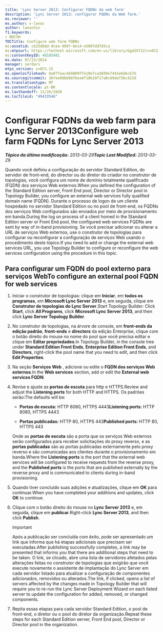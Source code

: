 ```yaml
---
title: 'Lync Server 2013: Configurar FQDNs da web farm'
description: 'Lync Server 2013: configurar FQDNs da Web farm.'
ms.reviewer: ''
ms.author: v-lanac
author: lanachin
f1.keywords:
- NOCSH
TOCTitle: Configure web farm FQDNs
ms:assetid: cb25dbbd-dcea-4997-8e14-e5007dd7d3ca
ms:mtpsurl: https://technet.microsoft.com/en-us/library/Gg429722(v=OCS.15)
ms:contentKeyID: 48185481
ms.date: 07/23/2014
manager: serdars
mtps_version: v=OCS.15
ms.openlocfilehash: 8a07faac4d4809ffe10e7ca3699e7441e6dbcb7b
ms.sourcegitcommit: 36fee89bb887bea4f18b19f17a8c69daf5bc423d
ms.translationtype: MT
ms.contentlocale: pt-BR
ms.lasthandoff: 11/26/2020
ms.locfileid: "49433546"
---
```

# <a name="configure-web-farm-fqdns-for-lync-server-2013"></a><span data-ttu-id="c3368-103">Configurar FQDNs da web farm para Lync Server 2013</span><span class="sxs-lookup"><span data-stu-id="c3368-103">Configure web farm FQDNs for Lync Server 2013</span></span>

<div data-xmlns="http://www.w3.org/1999/xhtml">

<div class="topic" data-xmlns="http://www.w3.org/1999/xhtml" data-msxsl="urn:schemas-microsoft-com:xslt" data-cs="https://msdn.microsoft.com/">

<div data-asp="https://msdn2.microsoft.com/asp">



</div>

<div id="mainSection">

<div id="mainBody"><span data-ttu-id="c3368-104">

<span> </span></span><span class="sxs-lookup"><span data-stu-id="c3368-104">

<span> </span></span></span>

<span data-ttu-id="c3368-105">_**Tópico da última modificação:** 2013-03-29_</span><span class="sxs-lookup"><span data-stu-id="c3368-105">_**Topic Last Modified:** 2013-03-29_</span></span>

<span data-ttu-id="c3368-106">Quando você definiu a configuração do servidor Standard Edition, do servidor de front-end, do director ou do diretor do criador no construtor de topologias, você configura um nome de domínio totalmente qualificado (FQDN) dos serviços Web externos.</span><span class="sxs-lookup"><span data-stu-id="c3368-106">When you defined the configuration of the Standard Edition server, Front End pool, Director or Director pool in Topology Builder, you configure an external web services fully qualified domain name (FQDN).</span></span> <span data-ttu-id="c3368-107">Durante o processo de logon de um cliente hospedado no servidor Standard Edition ou no pool de front-end, os FQDNs dos serviços Web configurados são enviados por meio de provisionamento em banda.</span><span class="sxs-lookup"><span data-stu-id="c3368-107">During the log on process of a client homed in the Standard Edition server or Front End pool, the configured web services FQDNs are sent by way of in-band provisioning.</span></span> <span data-ttu-id="c3368-108">Se você precisar adicionar ou alterar a URL de serviços Web externos, use o construtor de topologias para configurar ou reconfigurar a configuração de serviços Web usando o procedimento deste tópico.</span><span class="sxs-lookup"><span data-stu-id="c3368-108">If you need to add or change the external web services URL, you use Topology Builder to configure or reconfigure the web services configuration using the procedure in this topic.</span></span>

<div>

## <a name="to-configure-an-external-pool-fqdn-for-web-services"></a><span data-ttu-id="c3368-109">Para configurar um FQDN do pool externo para serviços Web</span><span class="sxs-lookup"><span data-stu-id="c3368-109">To configure an external pool FQDN for web services</span></span>

1.  <span data-ttu-id="c3368-110">Iniciar o construtor de topologias: clique em **Iniciar**, em **todos os programas**, em **Microsoft Lync Server 2013** e, em seguida, clique em **Construtor de topologias do Lync Server**.</span><span class="sxs-lookup"><span data-stu-id="c3368-110">Start Topology Builder: Click **Start**, click **All Programs**, click **Microsoft Lync Server 2013**, and then click **Lync Server Topology Builder**.</span></span>

2.  <span data-ttu-id="c3368-111">No construtor de topologias, na árvore de console, em **front-ends da edição padrão**, **front-ends** e **directors** da edição Enterprise, clique com o botão direito do mouse no nome do pool que você precisa editar e clique em **Editar propriedades**.</span><span class="sxs-lookup"><span data-stu-id="c3368-111">In Topology Builder, in the console tree under **Standard Edition Front Ends**, **Enterprise Edition Front Ends**, and **Directors**, right-click the pool name that you need to edit, and then click **Edit Properties**.</span></span>

3.  <span data-ttu-id="c3368-112">Na seção **Serviços Web** , adicione ou edite o **FQDN dos serviços Web externos**.</span><span class="sxs-lookup"><span data-stu-id="c3368-112">In the **Web services** section, add or edit the **External web services FQDN**.</span></span>

4.  <span data-ttu-id="c3368-113">Revise e ajuste as **portas de escuta** para http e HTTPS.</span><span class="sxs-lookup"><span data-stu-id="c3368-113">Review and adjust the **Listening ports** for both HTTP and HTTPS.</span></span> <span data-ttu-id="c3368-114">Os padrões serão:</span><span class="sxs-lookup"><span data-stu-id="c3368-114">The defaults will be:</span></span>
    
      - <span data-ttu-id="c3368-115">**Portas de escuta:** HTTP 8080, HTTPS 4443</span><span class="sxs-lookup"><span data-stu-id="c3368-115">**Listening ports:** HTTP 8080, HTTPS 4443</span></span>
    
      - <span data-ttu-id="c3368-116">**Portas publicadas:** HTTP 80, HTTPS 443</span><span class="sxs-lookup"><span data-stu-id="c3368-116">**Published ports:** HTTP 80, HTTPS 443</span></span>
    
    <span data-ttu-id="c3368-117">Onde as **portas de escuta** são a porta que os serviços Web externos serão configurados para receber solicitações do proxy reverso, e as **portas publicadas** são as portas publicadas externamente pelo proxy reverso e são comunicadas aos clientes durante o provisionamento em banda.</span><span class="sxs-lookup"><span data-stu-id="c3368-117">Where the **Listening ports** is the port that the external web services will be configured to receive requests from the reverse proxy, and the **Published ports** is the ports that are published externally by the reverse proxy and is communicated to clients during in-band provisioning.</span></span>

5.  <span data-ttu-id="c3368-118">Quando tiver concluído suas adições e atualizações, clique em **OK** para continuar.</span><span class="sxs-lookup"><span data-stu-id="c3368-118">When you have completed your additions and updates, click **OK** to continue.</span></span>

6.  <span data-ttu-id="c3368-119">Clique com o botão direito do mouse no **Lync Server 2013** e, em seguida, clique em **publicar**.</span><span class="sxs-lookup"><span data-stu-id="c3368-119">Right-click **Lync Server 2013**, and then click **Publish**.</span></span>
    
    <div>
    

    > [!IMPORTANT]  
    > <span data-ttu-id="c3368-120">Após a publicação ser concluída com êxito, pode ser apresentado um link que informa que há etapas adicionais que precisam ser executadas.</span><span class="sxs-lookup"><span data-stu-id="c3368-120">After publishing successfully completes, a link may be presented that informs you that there are additional steps that need to be taken.</span></span> <span data-ttu-id="c3368-121">O link, se clicado, abre uma lista de servidores afetados pelas alterações feitas no construtor de topologias que exigirão que você execute novamente o assistente de implantação do Lync Server em cada servidor listado para atualizar a configuração de componentes adicionados, removidos ou alterados.</span><span class="sxs-lookup"><span data-stu-id="c3368-121">The link, if clicked, opens a list of servers affected by the changes made in Topology Builder that will require you to re-run the Lync Server Deployment Wizard on each listed server to update the configuration for added, removed, or changed components.</span></span>

    
    </div>

7.  <span data-ttu-id="c3368-122">Repita essas etapas para cada servidor Standard Edition, o pool de front-end, o diretor ou o pool do diretor da organização.</span><span class="sxs-lookup"><span data-stu-id="c3368-122">Repeat these steps for each Standard Edition server, Front End pool, Director or Director pool in the organization.</span></span>

<span data-ttu-id="c3368-123"></div>

</div>

<span> </span>

</div>

</div>

</span><span class="sxs-lookup"><span data-stu-id="c3368-123"></div>

</div>

<span> </span>

</div>

</div>

</span></span></div>


